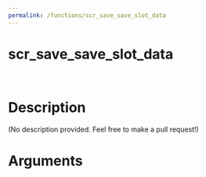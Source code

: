 ```yaml
---
permalink: /functions/scr_save_save_slot_data
---
```

# scr_save_save_slot_data  
&nbsp;  
# Description  
(No description provided. Feel free to make a pull request!) 
&nbsp;  
# Arguments


